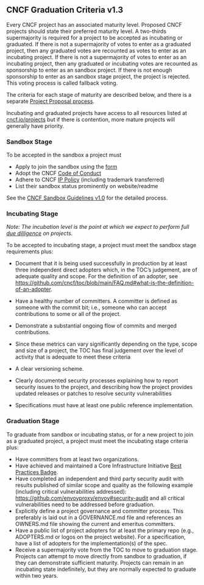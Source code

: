 ## CNCF Graduation Criteria v1.3

Every CNCF project has an associated maturity level. Proposed CNCF projects should state their preferred maturity level. A two-thirds supermajority is required for a project to be accepted as incubating or graduated. If there is not a supermajority of votes to enter as a graduated project, then any graduated votes are recounted as votes to enter as an incubating project. If there is not a supermajority of votes to enter as an incubating project, then any graduated or incubating votes are recounted as sponsorship to enter as an sandbox project. If there is not enough sponsorship to enter as an sandbox stage project, the project is rejected. This voting process is called fallback voting.

The criteria for each stage of maturity are described below, and there is a separate [Project Proposal process](https://github.com/cncf/toc/blob/main/process/project_proposals.md).

Incubating and graduated projects have access to all resources listed at [cncf.io/projects](https://cncf.io/projects) but if there is contention, more mature projects will generally have priority.

### Sandbox Stage

To be accepted in the sandbox a project must

* Apply to join the sandbox using the [form](https://docs.google.com/forms/d/1bJhG1MuM981uQXcnBMv4Mj9yfV5_q5Kwk3qhBCLa_5A/edit)
* Adopt the CNCF [Code of Conduct](https://github.com/cncf/foundation/blob/master/code-of-conduct.md)
* Adhere to CNCF [IP Policy](https://github.com/cncf/foundation/blob/master/charter.md#11-ip-policy) (including trademark transferred)
* List their sandbox status prominently on website/readme

See the [CNCF Sandbox Guidelines v1.0](https://github.com/cncf/toc/blob/main/process/sandbox.md) for the detailed process.

### Incubating Stage

*Note: The incubation level is the point at which we expect to perform full [due dilligence](https://github.com/cncf/toc/blob/main/process/due-diligence-guidelines.md) on projects.*

To be accepted to incubating stage, a project must meet the sandbox stage requirements plus:

 * Document that it is being used successfully in production by at least three independent direct adopters which, in the TOC’s judgement, are of adequate quality and scope. For the definition of an adopter, see https://github.com/cncf/toc/blob/main/FAQ.md#what-is-the-definition-of-an-adopter.

 * Have a healthy number of committers. A committer is defined as someone with the commit bit; i.e., someone who can accept contributions to some or all of the project.
 * Demonstrate a substantial ongoing flow of commits and merged contributions.
 * Since these metrics can vary significantly depending on the type, scope and size of a project, the TOC has final judgement over the level of activity that is adequate to meet these criteria
 * A clear versioning scheme.
 * Clearly documented security processes explaining how to report security issues to the project, and describing how the project provides updated releases or patches to resolve security vulnerabilities 
 * Specifications must have at least one public reference implementation.

### Graduation Stage

To graduate from sandbox or incubating status, or for a new project to join as a graduated project, a project must meet the incubating stage criteria plus:

 * Have committers from at least two organizations.
 * Have achieved and maintained a Core Infrastructure Initiative [Best Practices Badge](https://bestpractices.coreinfrastructure.org/).
 * Have completed an independent and third party security audit with results published of similar scope and quality as the following example (including critical vulnerabilities addressed): https://github.com/envoyproxy/envoy#security-audit and all critical vulnerabilities need to be addressed before graduation.
 * Explicitly define a project governance and committer process. This preferably is laid out in a GOVERNANCE.md file and references an OWNERS.md file showing the current and emeritus committers.
 * Have a public list of project adopters for at least the primary repo (e.g., ADOPTERS.md or logos on the project website). For a specification, have a list of adopters for the implementation(s) of the spec.
 * Receive a supermajority vote from the TOC to move to graduation stage. Projects can attempt to move directly from sandbox to graduation, if they can demonstrate sufficient maturity. Projects can remain in an incubating state indefinitely, but they are normally expected to graduate within two years.

